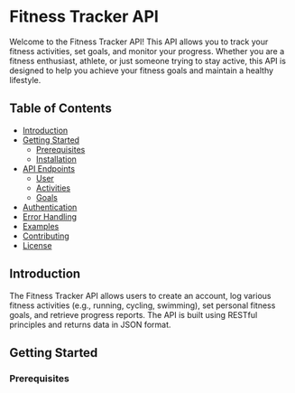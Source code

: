 # Fitness Tracker API

Welcome to the Fitness Tracker API! This API allows you to track your fitness activities, set goals, and monitor your progress. Whether you are a fitness enthusiast, athlete, or just someone trying to stay active, this API is designed to help you achieve your fitness goals and maintain a healthy lifestyle.

## Table of Contents

- [Introduction](#introduction)
- [Getting Started](#getting-started)
  - [Prerequisites](#prerequisites)
  - [Installation](#installation)
- [API Endpoints](#api-endpoints)
  - [User](#user)
  - [Activities](#activities)
  - [Goals](#goals)
- [Authentication](#authentication)
- [Error Handling](#error-handling)
- [Examples](#examples)
- [Contributing](#contributing)
- [License](#license)

## Introduction

The Fitness Tracker API allows users to create an account, log various fitness activities (e.g., running, cycling, swimming), set personal fitness goals, and retrieve progress reports. The API is built using RESTful principles and returns data in JSON format.

## Getting Started

### Prerequisites